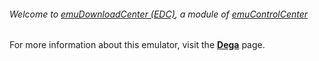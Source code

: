 ###### Welcome to [emuDownloadCenter (EDC)](https://github.com/PhoenixInteractiveNL/emuDownloadCenter/wiki/), a module of [emuControlCenter](https://github.com/PhoenixInteractiveNL/emuControlCenter/wiki/)

For more information about this emulator, visit the [**Dega**](https://github.com/PhoenixInteractiveNL/emuDownloadCenter/wiki/Emulator-dega#menu) page.
